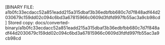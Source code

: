 [BINARY FILE: a1b0fc33ecdacc52a851eadd215a315dbaf3b36edbfbb680c7d7f848adf44d2030679c159dd02c094c6bd3a67815966c0609d3fdfd997fb55ac3a9cb98cd]
Stored copy: docs/converted-binary/a1b0fc33ecdacc52a851eadd215a315dbaf3b36edbfbb680c7d7f848adf44d2030679c159dd02c094c6bd3a67815966c0609d3fdfd997fb55ac3a9cb98cd
